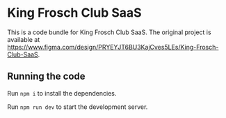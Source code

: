 
  # King Frosch Club SaaS

  This is a code bundle for King Frosch Club SaaS. The original project is available at https://www.figma.com/design/PRYEYJT6BU3KajCves5LEs/King-Frosch-Club-SaaS.

  ## Running the code

  Run `npm i` to install the dependencies.

  Run `npm run dev` to start the development server.
  